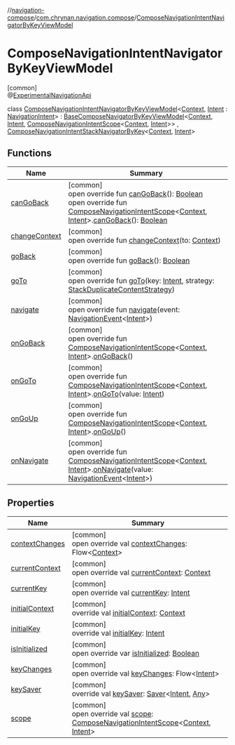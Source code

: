 //[navigation-compose](../../../index.md)/[com.chrynan.navigation.compose](../index.md)/[ComposeNavigationIntentNavigatorByKeyViewModel](index.md)

# ComposeNavigationIntentNavigatorByKeyViewModel

[common]\
@[ExperimentalNavigationApi](../../../../navigation-core/navigation-core/com.chrynan.navigation/-experimental-navigation-api/index.md)

class [ComposeNavigationIntentNavigatorByKeyViewModel](index.md)&lt;[Context](index.md), [Intent](index.md) : [NavigationIntent](../../../../navigation-core/navigation-core/com.chrynan.navigation/-navigation-intent/index.md)&gt; : [BaseComposeNavigatorByKeyViewModel](../-base-compose-navigator-by-key-view-model/index.md)&lt;[Context](index.md), [Intent](index.md), [ComposeNavigationIntentScope](../-compose-navigation-intent-scope/index.md)&lt;[Context](index.md), [Intent](index.md)&gt;&gt; , [ComposeNavigationIntentStackNavigatorByKey](../-compose-navigation-intent-stack-navigator-by-key/index.md)&lt;[Context](index.md), [Intent](index.md)&gt;

## Functions

| Name | Summary |
|---|---|
| [canGoBack](../-base-compose-navigator-by-key-view-model/can-go-back.md) | [common]<br>open override fun [canGoBack](../-base-compose-navigator-by-key-view-model/can-go-back.md)(): [Boolean](https://kotlinlang.org/api/latest/jvm/stdlib/kotlin/-boolean/index.html)<br>open override fun [ComposeNavigationIntentScope](../-compose-navigation-intent-scope/index.md)&lt;[Context](index.md), [Intent](index.md)&gt;.[canGoBack](index.md#-2140702436%2FFunctions%2F-1093353005)(): [Boolean](https://kotlinlang.org/api/latest/jvm/stdlib/kotlin/-boolean/index.html) |
| [changeContext](../-base-compose-navigator-by-key-view-model/change-context.md) | [common]<br>open override fun [changeContext](../-base-compose-navigator-by-key-view-model/change-context.md)(to: [Context](index.md)) |
| [goBack](go-back.md) | [common]<br>open override fun [goBack](go-back.md)(): [Boolean](https://kotlinlang.org/api/latest/jvm/stdlib/kotlin/-boolean/index.html) |
| [goTo](index.md#-1857530580%2FFunctions%2F-1093353005) | [common]<br>open override fun [goTo](index.md#-1857530580%2FFunctions%2F-1093353005)(key: [Intent](index.md), strategy: [StackDuplicateContentStrategy](../../../../navigation-core/navigation-core/com.chrynan.navigation/-stack-duplicate-content-strategy/index.md)) |
| [navigate](../-compose-navigation-intent-stack-navigator-by-key/navigate.md) | [common]<br>open override fun [navigate](../-compose-navigation-intent-stack-navigator-by-key/navigate.md)(event: [NavigationEvent](../../../../navigation-core/navigation-core/com.chrynan.navigation/-navigation-event/index.md)&lt;[Intent](index.md)&gt;) |
| [onGoBack](../-compose-navigation-intent-stack-navigator-by-key/on-go-back.md) | [common]<br>open override fun [ComposeNavigationIntentScope](../-compose-navigation-intent-scope/index.md)&lt;[Context](index.md), [Intent](index.md)&gt;.[onGoBack](../-compose-navigation-intent-stack-navigator-by-key/on-go-back.md)() |
| [onGoTo](../-compose-navigation-intent-stack-navigator-by-key/on-go-to.md) | [common]<br>open override fun [ComposeNavigationIntentScope](../-compose-navigation-intent-scope/index.md)&lt;[Context](index.md), [Intent](index.md)&gt;.[onGoTo](../-compose-navigation-intent-stack-navigator-by-key/on-go-to.md)(value: [Intent](index.md)) |
| [onGoUp](../-compose-navigation-intent-stack-navigator-by-key/on-go-up.md) | [common]<br>open override fun [ComposeNavigationIntentScope](../-compose-navigation-intent-scope/index.md)&lt;[Context](index.md), [Intent](index.md)&gt;.[onGoUp](../-compose-navigation-intent-stack-navigator-by-key/on-go-up.md)() |
| [onNavigate](index.md#1369063281%2FFunctions%2F-1093353005) | [common]<br>open override fun [ComposeNavigationIntentScope](../-compose-navigation-intent-scope/index.md)&lt;[Context](index.md), [Intent](index.md)&gt;.[onNavigate](index.md#1369063281%2FFunctions%2F-1093353005)(value: [NavigationEvent](../../../../navigation-core/navigation-core/com.chrynan.navigation/-navigation-event/index.md)&lt;[Intent](index.md)&gt;) |

## Properties

| Name | Summary |
|---|---|
| [contextChanges](../-base-compose-navigator-by-key-view-model/context-changes.md) | [common]<br>open override val [contextChanges](../-base-compose-navigator-by-key-view-model/context-changes.md): Flow&lt;[Context](index.md)&gt; |
| [currentContext](../-base-compose-navigator-by-key-view-model/current-context.md) | [common]<br>open override val [currentContext](../-base-compose-navigator-by-key-view-model/current-context.md): [Context](index.md) |
| [currentKey](../-base-compose-navigator-by-key-view-model/current-key.md) | [common]<br>open override val [currentKey](../-base-compose-navigator-by-key-view-model/current-key.md): [Intent](index.md) |
| [initialContext](../-base-compose-navigator-by-key-view-model/initial-context.md) | [common]<br>override val [initialContext](../-base-compose-navigator-by-key-view-model/initial-context.md): [Context](index.md) |
| [initialKey](../-base-compose-navigator-by-key-view-model/initial-key.md) | [common]<br>override val [initialKey](../-base-compose-navigator-by-key-view-model/initial-key.md): [Intent](index.md) |
| [isInitialized](../-base-compose-navigator-by-key-view-model/is-initialized.md) | [common]<br>open override var [isInitialized](../-base-compose-navigator-by-key-view-model/is-initialized.md): [Boolean](https://kotlinlang.org/api/latest/jvm/stdlib/kotlin/-boolean/index.html) |
| [keyChanges](../-base-compose-navigator-by-key-view-model/key-changes.md) | [common]<br>open override val [keyChanges](../-base-compose-navigator-by-key-view-model/key-changes.md): Flow&lt;[Intent](index.md)&gt; |
| [keySaver](../-base-compose-navigator-by-key-view-model/key-saver.md) | [common]<br>override val [keySaver](../-base-compose-navigator-by-key-view-model/key-saver.md): [Saver](../-saver/index.md)&lt;[Intent](index.md), [Any](https://kotlinlang.org/api/latest/jvm/stdlib/kotlin/-any/index.html)&gt; |
| [scope](scope.md) | [common]<br>open override val [scope](scope.md): [ComposeNavigationIntentScope](../-compose-navigation-intent-scope/index.md)&lt;[Context](index.md), [Intent](index.md)&gt; |
